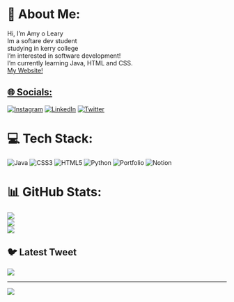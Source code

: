# 💫 About Me:
Hi, I’m Amy o Leary<br>Im a softare dev student <br>studying in kerry college <br>I’m interested in software development!<br>I’m currently learning Java, HTML and CSS. <br><a href="https://www.jaxxsox.com">My Website!


## 🌐 Socials:
[![Instagram](https://img.shields.io/badge/Instagram-%23E4405F.svg?logo=Instagram&logoColor=white)](https://instagram.com/jaxx.sox) [![LinkedIn](https://img.shields.io/badge/LinkedIn-%230077B5.svg?logo=linkedin&logoColor=white)](https://linkedin.com/in/amy-o-leary-) [![Twitter](https://img.shields.io/badge/Twitter-%231DA1F2.svg?logo=Twitter&logoColor=white)](https://twitter.com/amyol04) 

# 💻 Tech Stack:
![Java](https://img.shields.io/badge/java-%23ED8B00.svg?style=for-the-badge&logo=java&logoColor=white) ![CSS3](https://img.shields.io/badge/css3-%231572B6.svg?style=for-the-badge&logo=css3&logoColor=white) ![HTML5](https://img.shields.io/badge/html5-%23E34F26.svg?style=for-the-badge&logo=html5&logoColor=white) ![Python](https://img.shields.io/badge/python-3670A0?style=for-the-badge&logo=python&logoColor=ffdd54) ![Portfolio](https://img.shields.io/badge/Portfolio-%23000000.svg?style=for-the-badge&logo=firefox&logoColor=#FF7139) ![Notion](https://img.shields.io/badge/Notion-%23000000.svg?style=for-the-badge&logo=notion&logoColor=white)
# 📊 GitHub Stats:
![](https://github-readme-stats.vercel.app/api?username=amyol04&theme=midnight-purple&hide_border=false&include_all_commits=false&count_private=false)<br/>
![](https://github-readme-streak-stats.herokuapp.com/?user=amyol04&theme=midnight-purple&hide_border=false)<br/>
![](https://github-readme-stats.vercel.app/api/top-langs/?username=amyol04&theme=midnight-purple&hide_border=false&include_all_commits=false&count_private=false&layout=compact)

## 🐦 Latest Tweet
[![](https://gtce.itsvg.in/api?username=amyol04)](https://github.com/VishwaGauravIn/github-twitter-card-embed)

---
[![](https://visitcount.itsvg.in/api?id=amyol04&icon=0&color=5)](https://visitcount.itsvg.in)

<!-- Proudly created with GPRM ( https://gprm.itsvg.in ) -->




